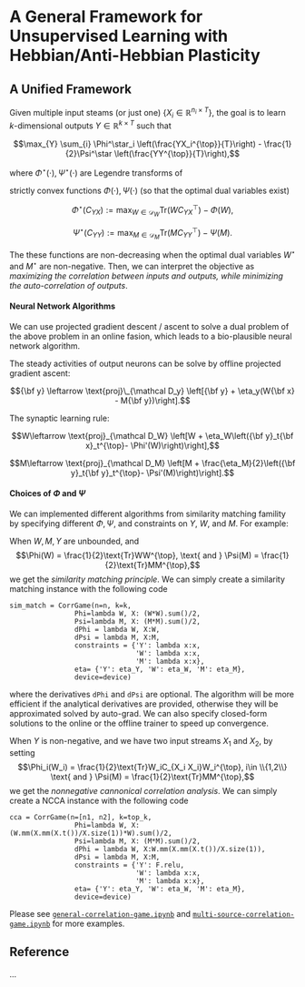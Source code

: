 # A General Framework for Unsupervised Learning with Hebbian/Anti-Hebbian Plasticity

## A Unified Framework

Given multiple input steams (or just one) $\{X_i \in \mathbb R^{n_i \times T}\}$, the goal is to learn $k$-dimensional outputs $Y \in \mathbb R^{k\times T}$ such that

$$\max_{Y} \sum_{i} \Phi^\star_i \left(\frac{YX_i^{\top}}{T}\right) - \frac{1}{2}\Psi^\star \left(\frac{YY^{\top}}{T}\right),$$ 

where $\Phi^\star(\cdot), \Psi^\star (\cdot)$ are Legendre transforms of 

strictly convex functions $\Phi(\cdot), \Psi(\cdot)$ (so that the optimal dual variables exist)

$$\Phi^\star(C_{YX}):= \max_{W \in \mathcal D_{W}} \text{Tr}(WC_{YX}^{\top}) - \Phi(W),$$

$$\Psi^\star(C_{YY}):= \max_{M \in \mathcal D_{M}} \text{Tr}(MC_{YY}^{\top}) - \Psi(M).$$

The these functions are non-decreasing when the optimal dual variables $W^\star$ and $M^\star$ are non-negative. Then, we can interpret the objective as *maximizing the correlation between inputs and outputs, while minimizing the auto-correlation of outputs*.

#### Neural Network Algorithms

We can use projected gradient descent / ascent to solve a dual problem of the above problem in an online fasion, which leads to a bio-plausible neural network algorithm.

The steady activities of output neurons can be solve by offline projected gradient ascent:

$${\bf y} \leftarrow \text{proj}\_{\mathcal D_y} \left[{\bf y} + \eta_y(W{\bf x} - M{\bf y})\right].$$

The synaptic learning rule:

$$W\leftarrow \text{proj}_{\mathcal D_W} \left[W + \eta_W\left({\bf y}_t{\bf x}_t^{\top}- \Phi'(W)\right)\right],$$

$$M\leftarrow \text{proj}_{\mathcal D_M} \left[M + \frac{\eta_M}{2}\left({\bf y}_t{\bf y}_t^{\top}- \Psi'(M)\right)\right].$$

#### Choices of $\Phi$ and $\Psi$
We can implemented different algorithms from similarity matching famility by specifying different $\Phi, \Psi$, and constraints on $Y$, $W$, and $M$.
For example:

When $W,M,Y$ are unbounded, and $$\Phi(W) = \frac{1}{2}\text{Tr}WW^{\top}, \text{  and  } \Psi(M) = \frac{1}{2}\text{Tr}MM^{\top},$$
we get the *similarity matching principle*. We can simply create a similarity matching instance with the following code
```
sim_match = CorrGame(n=n, k=k, 
                Phi=lambda W, X: (W*W).sum()/2,
                Psi=lambda M, X: (M*M).sum()/2,
                dPhi = lambda W, X:W,
                dPsi = lambda M, X:M,
                constraints = {'Y': lambda x:x,
                               'W': lambda x:x,
                               'M': lambda x:x},
                eta= {'Y': eta_Y, 'W': eta_W, 'M': eta_M},
                device=device)
 ```
where the derivatives `dPhi` and `dPsi` are optional. The algorithm will be more efficient if the analytical derivatives are provided, otherwise they will be approximated solved by auto-grad. We can also specify closed-form solutions to the online or the offline trainer to speed up convergence.

When $Y$ is non-negative, and we have two input streams $X_1$ and $X_2$, by setting $$\Phi_i(W_i) = \frac{1}{2}\text{Tr}W_iC_{X_i X_i}W_i^{\top}, i\in \\{1,2\\} \text{  and  } \Psi(M) = \frac{1}{2}\text{Tr}MM^{\top},$$
we get the *nonnegative cannonical correlation analysis*. We can simply create a NCCA instance with the following code
```
cca = CorrGame(n=[n1, n2], k=top_k, 
                Phi=lambda W, X: (W.mm(X.mm(X.t())/X.size(1))*W).sum()/2,
                Psi=lambda M, X: (M*M).sum()/2,
                dPhi = lambda W, X:W.mm(X.mm(X.t())/X.size(1)),
                dPsi = lambda M, X:M,
                constraints = {'Y': F.relu,
                               'W': lambda x:x,
                               'M': lambda x:x},
                eta= {'Y': eta_Y, 'W': eta_W, 'M': eta_M},
                device=device)
 ```


Please see [`general-correlation-game.ipynb`](https://github.com/RunzheYang/CorrGame/blob/main/general-correlation-game.ipynb) and [`multi-source-correlation-game.ipynb`](https://github.com/RunzheYang/CorrGame/blob/main/multi-source-correlation-game.ipynb) for more examples.

## Reference
...
